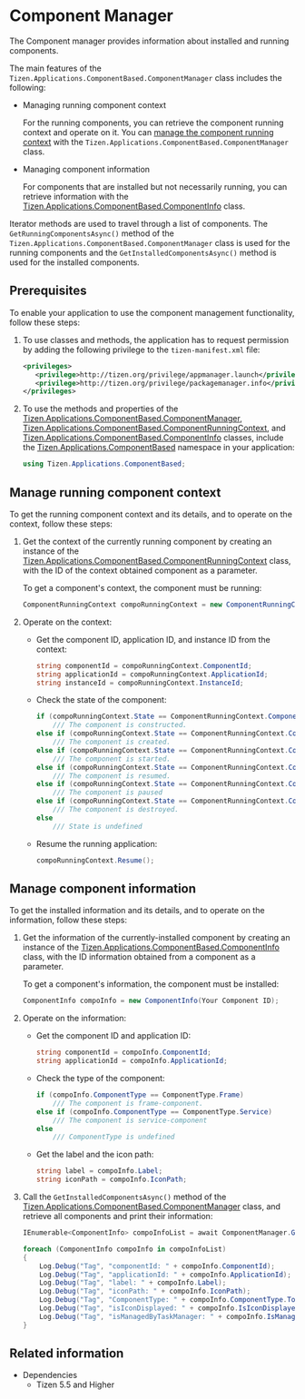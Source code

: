 # Component Manager

The Component manager provides information about installed and running components.

The main features of the `Tizen.Applications.ComponentBased.ComponentManager` class includes the following:

-   Managing running component context

    For the running components, you can retrieve the component running context and operate on it. You can [manage the component running context](#manage_context) with the `Tizen.Applications.ComponentBased.ComponentManager` class.

-   Managing component information

    For components that are installed but not necessarily running, you can retrieve information with the [Tizen.Applications.ComponentBased.ComponentInfo](/application/dotnet/api/TizenFX/latest/api/Tizen.Applications.ComponentBased.ComponentInfo.html) class.

Iterator methods are used to travel through a list of components. The `GetRunningComponentsAsync()` method of the `Tizen.Applications.ComponentBased.ComponentManager` class is used for the running components and the `GetInstalledComponentsAsync()` method is used for the installed components.

## Prerequisites

To enable your application to use the component management functionality, follow these steps:

1.  To use classes and methods, the application has to request permission by adding the following privilege to the `tizen-manifest.xml` file:

    ```XML
    <privileges>
       <privilege>http://tizen.org/privilege/appmanager.launch</privilege>
       <privilege>http://tizen.org/privilege/packagemanager.info</privilege>
    </privileges>
    ```

2.  To use the methods and properties of the [Tizen.Applications.ComponentBased.ComponentManager](/application/dotnet/api/TizenFX/latest/api/Tizen.Applications.ComponentBased.ComponentManager.html), [Tizen.Applications.ComponentBased.ComponentRunningContext](/application/dotnet/api/TizenFX/latest/api/Tizen.Applications.ComponentBased.ComponentRunningContext.html), and [Tizen.Applications.ComponentBased.ComponentInfo](/application/dotnet/api/TizenFX/latest/api/Tizen.Applications.ComponentBased.ComponentInfo.html) classes, include the [Tizen.Applications.ComponentBased](/application/dotnet/api/TizenFX/latest/api/Tizen.Applications.ComponentBased.html) namespace in your application:

    ```csharp
    using Tizen.Applications.ComponentBased;
    ```

<a name="manage_context"></a>
## Manage running component context

To get the running component context and its details, and to operate on the context, follow these steps:

1.  Get the context of the currently running component by creating an instance of the [Tizen.Applications.ComponentBased.ComponentRunningContext](/application/dotnet/api/TizenFX/latest/api/Tizen.Applications.ComponentBased.ComponentRunningContext.html) class, with the ID of the context obtained component as a parameter.

    To get a component's context, the component must be running:

    ```csharp
    ComponentRunningContext compoRunningContext = new ComponentRunningContext(Your Component ID);
    ```

2.  Operate on the context:
    -   Get the component ID, application ID, and instance ID from the context:

        ```csharp
        string componentId = compoRunningContext.ComponentId;
        string applicationId = compoRunningContext.ApplicationId;
        string instanceId = compoRunningContext.InstanceId;
        ```

    -   Check the state of the component:

        ```csharp
        if (compoRunningContext.State == ComponentRunningContext.ComponentState.Initialized)
            /// The component is constructed.
        else if (compoRunningContext.State == ComponentRunningContext.ComponentState.Created)
            /// The component is created.
        else if (compoRunningContext.State == ComponentRunningContext.ComponentState.Started)
            /// The component is started.
        else if (compoRunningContext.State == ComponentRunningContext.ComponentState.Resumed)
            /// The component is resumed.
        else if (compoRunningContext.State == ComponentRunningContext.ComponentState.Paused)
            /// The component is paused
        else if (compoRunningContext.State == ComponentRunningContext.ComponentState.Destroyed)
            /// The component is destroyed.
        else
            /// State is undefined
        ```

    -   Resume the running application:

        ```csharp
        compoRunningContext.Resume();
        ```

<a name="filter"></a>
## Manage component information

To get the installed information and its details, and to operate on the information, follow these steps:

1.  Get the information of the currently-installed component by creating an instance of the [Tizen.Applications.ComponentBased.ComponentInfo](/application/dotnet/api/TizenFX/latest/api/Tizen.Applications.ComponentBased.ComponentInfo.html) class, with the ID information obtained from a component as a parameter.

    To get a component's information, the component must be installed:

    ```csharp
    ComponentInfo compoInfo = new ComponentInfo(Your Component ID);
    ```

2.  Operate on the information:
    -   Get the component ID and application ID:

        ```csharp
        string componentId = compoInfo.ComponentId;
        string applicationId = compoInfo.ApplicationId;
        ```
    -   Check the type of the component:

        ```csharp
        if (compoInfo.ComponentType == ComponentType.Frame)
            /// The component is frame-component.
        else if (compoInfo.ComponentType == ComponentType.Service)
            /// The component is service-component
        else
            /// ComponentType is undefined
        ```

    -   Get the label and the icon path:

        ```csharp
        string label = compoInfo.Label;
        string iconPath = compoInfo.IconPath;
        ```

3.  Call the `GetInstalledComponentsAsync()` method of the [Tizen.Applications.ComponentBased.ComponentManager](/application/dotnet/api/TizenFX/latest/api/Tizen.Applications.ComponentBased.ComponentManager.html) class, and retrieve all components and print their information:

    ```csharp
    IEnumerable<ComponentInfo> compoInfoList = await ComponentManager.GetInstalledComponentsAsync();

    foreach (ComponentInfo compoInfo in compoInfoList)
    {
        Log.Debug("Tag", "componentId: " + compoInfo.ComponentId);
        Log.Debug("Tag", "applicationId: " + compoInfo.ApplicationId);
        Log.Debug("Tag", "label: " + compoInfo.Label);
        Log.Debug("Tag", "iconPath: " + compoInfo.IconPath);
        Log.Debug("Tag", "ComponentType: " + compoInfo.ComponentType.ToString());
        Log.Debug("Tag", "isIconDisplayed: " + compoInfo.IsIconDisplayed.ToString());
        Log.Debug("Tag", "isManagedByTaskManager: " + compoInfo.IsManagedByTaskManager.ToString());
    }
    ```


## Related information
  * Dependencies
    -   Tizen 5.5 and Higher

